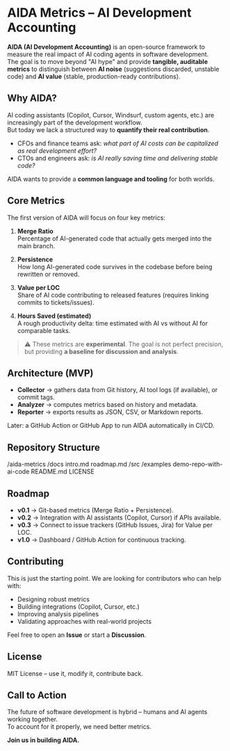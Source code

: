 # AIDA Metrics – AI Development Accounting

**AIDA (AI Development Accounting)** is an open-source framework to measure the real impact of AI coding agents in software development.  
The goal is to move beyond "AI hype" and provide **tangible, auditable metrics** to distinguish between **AI noise** (suggestions discarded, unstable code) and **AI value** (stable, production-ready contributions).


## Why AIDA?

AI coding assistants (Copilot, Cursor, Windsurf, custom agents, etc.) are increasingly part of the development workflow.  
But today we lack a structured way to **quantify their real contribution**.

- CFOs and finance teams ask: *what part of AI costs can be capitalized as real development effort?*  
- CTOs and engineers ask: *is AI really saving time and delivering stable code?*  

AIDA wants to provide a **common language and tooling** for both worlds.


## Core Metrics

The first version of AIDA will focus on four key metrics:

1. **Merge Ratio**  
   Percentage of AI-generated code that actually gets merged into the main branch.

2. **Persistence**  
   How long AI-generated code survives in the codebase before being rewritten or removed.

3. **Value per LOC**  
   Share of AI code contributing to released features (requires linking commits to tickets/issues).

4. **Hours Saved (estimated)**  
   A rough productivity delta: time estimated with AI vs without AI for comparable tasks.

> ⚠️ These metrics are **experimental**. The goal is not perfect precision, but providing **a baseline for discussion and analysis**.


## Architecture (MVP)

- **Collector** → gathers data from Git history, AI tool logs (if available), or commit tags.  
- **Analyzer** → computes metrics based on history and metadata.  
- **Reporter** → exports results as JSON, CSV, or Markdown reports.  

Later: a GitHub Action or GitHub App to run AIDA automatically in CI/CD.


## Repository Structure

/aida-metrics
/docs
intro.md
roadmap.md
/src
/examples
demo-repo-with-ai-code
README.md
LICENSE


## Roadmap

- **v0.1** → Git-based metrics (Merge Ratio + Persistence).  
- **v0.2** → Integration with AI assistants (Copilot, Cursor) if APIs available.  
- **v0.3** → Connect to issue trackers (GitHub Issues, Jira) for Value per LOC.  
- **v1.0** → Dashboard / GitHub Action for continuous tracking.  


## Contributing

This is just the starting point. We are looking for contributors who can help with:  
- Designing robust metrics  
- Building integrations (Copilot, Cursor, etc.)  
- Improving analysis pipelines  
- Validating approaches with real-world projects  

Feel free to open an **Issue** or start a **Discussion**.


## License

MIT License – use it, modify it, contribute back.


## Call to Action

The future of software development is hybrid – humans and AI agents working together.  
To account for it properly, we need better metrics.  

**Join us in building AIDA.**

